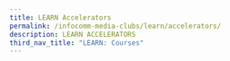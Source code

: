 ```yaml
---
title: LEARN Accelerators
permalink: /infocomm-media-clubs/learn/accelerators/
description: LEARN ACCELERATORS
third_nav_title: "LEARN: Courses"
---
```


